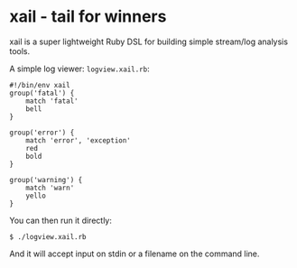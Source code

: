 # xail - tail for winners

xail is a super lightweight Ruby DSL for building simple stream/log analysis
tools.

A simple log viewer: `logview.xail.rb`:


    #!/bin/env xail
    group('fatal') {
        match 'fatal'
        bell
    }

    group('error') {
        match 'error', 'exception'
        red
        bold
    }

    group('warning') {
        match 'warn'
        yello
    }

You can then run it directly:

    $ ./logview.xail.rb

And it will accept input on stdin or a filename on the command line.


